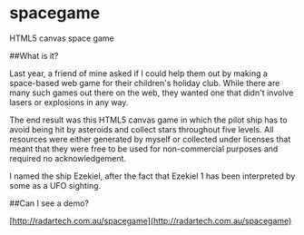 spacegame
=========

HTML5 canvas space game

##What is it?

Last year, a friend of mine asked if I could help them out by making a space-based web game for their children's holiday club. While there are many such games out there on the web, they wanted one that didn't involve lasers or explosions in any way.

The end result was this HTML5 canvas game in which the pilot ship has to avoid being hit by asteroids and collect stars throughout five levels. All resources were either generated by myself or collected under licenses that meant that they were free to be used for non-commercial purposes and required no acknowledgement.

I named the ship Ezekiel, after the fact that Ezekiel 1 has been interpreted by some as a UFO sighting.

##Can I see a demo?

[http://radartech.com.au/spacegame](http://radartech.com.au/spacegame)